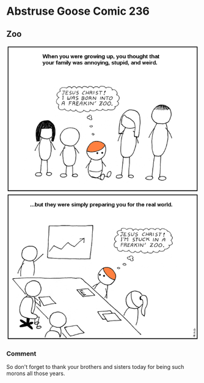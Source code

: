 # Abstruse Goose Comic 236
## Zoo

![image](nobody_gets_outta_here_sane.png)
### Comment
So don't forget to thank your brothers and sisters today for being such morons all those years.
